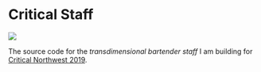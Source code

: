 # Critical Staff

![](https://img.shields.io/travis/com/matthewtole/critical-staff.svg?style=for-the-badge)

The source code for the *transdimensional bartender staff* I am building for [Critical Northwest 2019](https://www.criticalnw.org/).
